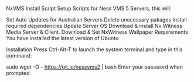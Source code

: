 NxVMS Install Script
Setup Scripts for Ness VMS 5 Servers, this will:

Set Auto Updates for Australian Servers
Delete unecessary pakages
Install required dependencies
Update Server OS
Download & install Nx Witness Media Server & Client.
Download & Set NxWitness Wallpaper
Requirements
You have installed the latest version of Ubuntu 

Installation
Press Ctrl-Alt-T to launch the system terminal and type in this command:

sudo wget -O - https://git.io/nessvms2 | bash
Enter your password when prompted
